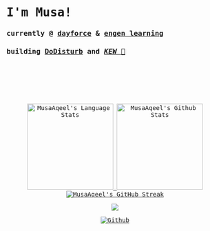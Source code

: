<!-- My profile README.md -->
<!-- Muhammad Musa Aqeel -->
<!-- musa.aqeel@icloud.com -->
<!-- musa1.com -->
<!-- Intro -->
<samp>

# **I'm Musa!**
 <!-- dt  @ yorku <b><a href="https://yorku.ca"></a></b><br>  -->

### currently @ <b><a href="http://www.dayforce.com">dayforce</a></b> & <b><a href="http://www.engenlearning.org">engen learning</a></b>

<!-- , <b><a href="http://www.kewparty.com">_KEW_.</a></b> >
 
### prev @ <b><a href="https://cobweb.ca">cobweb uoft</a></b>, <b><a href="https://wizrobotics.com">wizrobotics</a></b>


  

<!--    Main Stuff  
  
## What I'm up to... -->

### building [DoDisturb](https://DoDisturb.app) and [_KEW 🎉_](https://kewparty.com) 

<!-- Website -->
<!-- - 🔨 Visit my [**Portfolio Website**](https://musaaqeel.com/)!</samp> -->
<!-- Awards 
- 🥇  2x Hackathon **Best UI/UX Award Winner** for "[Formula Invaders](https://f1.musaaqeel.com)" and "[Machine Learning 101](https://ml.musaaqeel.com)"

</samp>

<!--  Featured Project  -->

<!-- Past Featured Projects -->
<!-- - Developed "[MyAI](https://github.com/MusaAqeel/HTV7)", a project made for [HTV7](https://hackthevalley.io) @ [UofT](https://www.utoronto.ca/). -->


<!-- Linkedin -->
<!-- ### 📲 Connect With Me!
- [**Linkedin**](https://www.linkedin.com/in/musa-aqeel) -->


<!--   ## Tech Stack
<p align="center">
<!--    Languages
  <!--Python
  <img src="https://img.shields.io/badge/python-3670A0?style=square&logo=python&logoColor=white">
  <!--Java
  <img src="https://img.shields.io/badge/java-%23ED8B00.svg?style=square&logo=java&logoColor=white">
  <!--Dart
  <img src="https://img.shields.io/badge/dart-%230175C2.svg?style=square&logo=dart&logoColor=white">
  <!--Lua
  <img src="https://img.shields.io/badge/lua-%232C2D72.svg?style=square&logo=lua&logoColor=white">
  <!--C++
  <img src="https://img.shields.io/badge/css3-%231572B6.svg?style=square&logo=css3&logoColor=white">
<!-- Frameworks, Platforms and Libraries -->
<!--React
  <img src="https://img.shields.io/badge/react-%2320232a.svg?style=square&logo=react&logoColor=%2361DAFB">
<!--NextJS
  <img src ="https://img.shields.io/badge/Next-black?style=square&logo=next.js&logoColor=white" >
<!--Bootstrap
    <img src="https://img.shields.io/badge/bootstrap-%23563D7C.svg?style=square&logo=bootstrap&logoColor=white">
<!--Flask
    <img src="https://img.shields.io/badge/flask-%23000.svg?style=square&logo=flask&logoColor=white">
<!--HTML5
  <img src="https://img.shields.io/badge/html5-%23E34F26.svg?style=square&logo=html5&logoColor=white">
<!--Vercel
  <img src="https://img.shields.io/badge/vercel-%23000000.svg?style=square&logo=vercel&logoColor=white">
    
## <p><a href="mailto:someone@example.com">hi@musa1.com</a></p>

<!-- Add a big chunk of space -->
<br />
<br />
<br />
<br />
<br />
<br />



    
<!-- Stats


## GitHub Stats-->

<div align="center"> 
  
  <a href="https://github.com/MusaAqeel">
    <img height=200 src="https://grm-stats-musaaqeel.vercel.app/api/top-langs/?username=MusaAqeel&layout=compact&langs_count=10&hide_border=true&include_orgs=true&theme=dark&bg_color=000000#gh-dark-mode-only" alt="MusaAqeel's Language Stats" />
  </a>
  
  <a href="https://github.com/MusaAqeel">
    <img height=200 src="https://grm-stats-musaaqeel.vercel.app/api?username=MusaAqeel&show_icons=true&count_private=true&line_height=28&hide_border=true&card_width=450&include_all_commits=true&include_orgs=true&exclude_repo=github-readme-stats&theme=dark&bg_color=000000#gh-dark-mode-only" alt="MusaAqeel's Github Stats" />
  </a>
  
  <a href="https://github.com/MusaAqeel">
    <img width= height= src="https://github-readme-streak-stats.herokuapp.com?user=MusaAqeel&theme=highcontrast&hide_border=true&border=DDDDDD&fire=F1F1F1&ring=9E9E9E&currStreakLabel=9E9E9E" alt="MusaAqeel's GitHub Streak" />
  </a>

  
  <!-- Profioe View Count -->
  ![](https://komarev.com/ghpvc/?username=MusaAqeel&label=Profile+Views&color=lightgrey&style=flat)

  
  [![Github](https://img.shields.io/github/followers/MusaAqeel?label=Follow&style=social)](https://github.com/MusaAqeel)

  
  
</div>

</samp>



<!-- Moving Text - --> 
<!---
<p align="center">
  <img src="https://readme-typing-svg.demolab.com?font=Arial&pause=1000&color=F7F7F7&width=435&lines=Student+and+Developer;Hackathon+Enthusiast+;4+years+of+coding+experience+;Software+Programming+Instructor+;Always+Learning;Musa+Aqeel" />
</p>
-->

  
<!-- Muhammad Musa Aqeel -->
